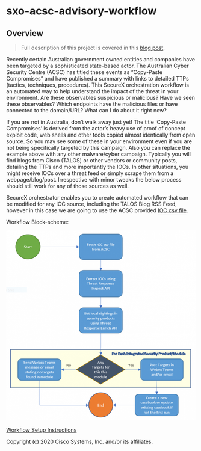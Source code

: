 # sxo-acsc-advisory-workflow

## Overview

> Full description of this project is covered in this [blog post](https://blogs.cisco.com/security/unleashing-securex).

Recently certain Australian government owned entities and companies have been targeted by a sophisticated state-based actor. The Australian Cyber Security Centre (ACSC) has titled these events as “Copy-Paste Compromises” and have published a summary with links to detailed TTPs (tactics, techniques, procedures). 
This SecureX orchestration workflow is an automated way to help understand the impact of the threat in your environment. Are these observables suspicious or malicious? Have we seen these observables? Which endpoints have the malicious files or have connected to the domain/URL? What can I do about it right now?

If you are not in Australia, don’t walk away just yet! The title ‘Copy-Paste Compromises’ is derived from the actor’s heavy use of proof of concept exploit code, web shells and other tools copied almost identically from open source. So you may see some of these in your environment even if you are not being specifically targeted by this campaign. Also you can replace the example above with any other malware/cyber campaign. Typically you will find blogs from Cisco (TALOS) or other vendors or community posts, detailing the TTPs and more importantly the IOCs. In other situations, you might receive IOCs over a threat feed or simply scrape them from a webpage/blog/post. Irrespective with minor tweaks the below process should still work for any of those sources as well.

SecureX orchestrator enables you to create automated workflow that can be modified for any IOC source, including the TALOS Blog RSS Feed, however in this case we are going to use the ACSC provided [IOC csv file](https://www.cyber.gov.au/sites/default/files/2020-06/ACSC-Advisory-2020-008-Copy-Paste-Compromises-Indicators-of-Compromise.csv).

Workflow Block-scheme:

![](/assets/playbook_flow.png)

[Workflow Setup Instructions](acsc_workflow.md)

Copyright (c) 2020 Cisco Systems, Inc. and/or its affiliates.
